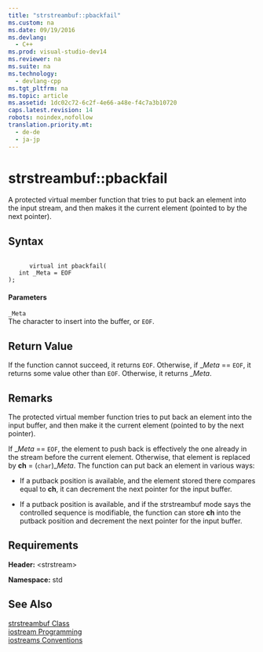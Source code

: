 ```yaml
---
title: "strstreambuf::pbackfail"
ms.custom: na
ms.date: 09/19/2016
ms.devlang: 
  - C++
ms.prod: visual-studio-dev14
ms.reviewer: na
ms.suite: na
ms.technology: 
  - devlang-cpp
ms.tgt_pltfrm: na
ms.topic: article
ms.assetid: 1dc02c72-6c2f-4e66-a48e-f4c7a3b10720
caps.latest.revision: 14
robots: noindex,nofollow
translation.priority.mt: 
  - de-de
  - ja-jp
---
```

# strstreambuf::pbackfail
A protected virtual member function that tries to put back an element into the input stream, and then makes it the current element (pointed to by the next pointer).  
  
## Syntax  
  
```  
  
      virtual int pbackfail(  
   int _Meta = EOF  
);  
```  
  
#### Parameters  
 `_Meta`  
 The character to insert into the buffer, or `EOF`.  
  
## Return Value  
 If the function cannot succeed, it returns `EOF`. Otherwise, if _*Meta* == `EOF`, it returns some value other than `EOF`. Otherwise, it returns \_*Meta*.  
  
## Remarks  
 The protected virtual member function tries to put back an element into the input buffer, and then make it the current element (pointed to by the next pointer).  
  
 If _*Meta* == `EOF`, the element to push back is effectively the one already in the stream before the current element. Otherwise, that element is replaced by **ch** = (`char`)\_*Meta*. The function can put back an element in various ways:  
  
-   If a putback position is available, and the element stored there compares equal to **ch**, it can decrement the next pointer for the input buffer.  
  
-   If a putback position is available, and if the strstreambuf mode says the controlled sequence is modifiable, the function can store **ch** into the putback position and decrement the next pointer for the input buffer.  
  
## Requirements  
 **Header:** <strstream\>  
  
 **Namespace:** std  
  
## See Also  
 [strstreambuf Class](../vs140/strstreambuf-Class.md)   
 [iostream Programming](../vs140/iostream-Programming.md)   
 [iostreams Conventions](../vs140/iostreams-Conventions.md)